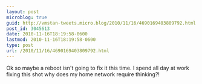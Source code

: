 ```yaml
---
layout: post
microblog: true
guid: http://vmstan-tweets.micro.blog/2010/11/16/4690169403809792.html
post_id: 3045613
date: 2010-11-16T18:19:58-0600
lastmod: 2010-11-16T18:19:58-0600
type: post
url: /2010/11/16/4690169403809792.html
---
```

Ok so maybe a reboot isn't going to fix it this time. I spend all day at work fixing this shot why does my home network require thinking?!

